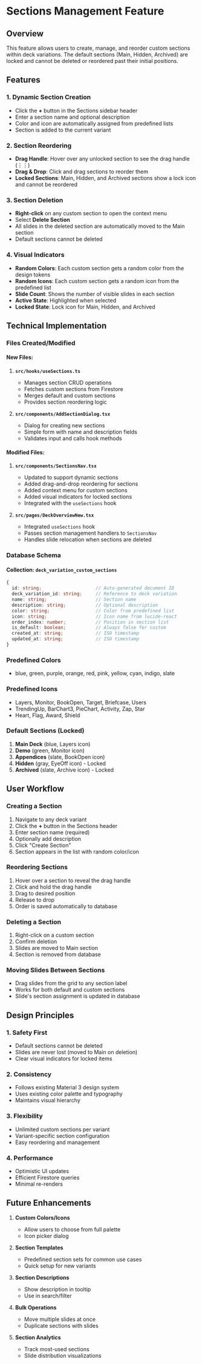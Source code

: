 # Sections Management Feature

## Overview
This feature allows users to create, manage, and reorder custom sections within deck variations. The default sections (Main, Hidden, Archived) are locked and cannot be deleted or reordered past their initial positions.

## Features

### 1. **Dynamic Section Creation**
- Click the **+** button in the Sections sidebar header
- Enter a section name and optional description
- Color and icon are automatically assigned from predefined lists
- Section is added to the current variant

### 2. **Section Reordering**
- **Drag Handle**: Hover over any unlocked section to see the drag handle (⋮⋮)
- **Drag & Drop**: Click and drag sections to reorder them
- **Locked Sections**: Main, Hidden, and Archived sections show a lock icon and cannot be reordered

### 3. **Section Deletion**
- **Right-click** on any custom section to open the context menu
- Select **Delete Section**
- All slides in the deleted section are automatically moved to the Main section
- Default sections cannot be deleted

### 4. **Visual Indicators**
- **Random Colors**: Each custom section gets a random color from the design tokens
- **Random Icons**: Each custom section gets a random icon from the predefined list
- **Slide Count**: Shows the number of visible slides in each section
- **Active State**: Highlighted when selected
- **Locked State**: Lock icon for Main, Hidden, and Archived

## Technical Implementation

### Files Created/Modified

#### New Files:
1. **`src/hooks/useSections.ts`**
   - Manages section CRUD operations
   - Fetches custom sections from Firestore
   - Merges default and custom sections
   - Provides section reordering logic

2. **`src/components/AddSectionDialog.tsx`**
   - Dialog for creating new sections
   - Simple form with name and description fields
   - Validates input and calls hook methods

#### Modified Files:
1. **`src/components/SectionsNav.tsx`**
   - Updated to support dynamic sections
   - Added drag-and-drop reordering for sections
   - Added context menu for custom sections
   - Added visual indicators for locked sections
   - Integrated with the `useSections` hook

2. **`src/pages/DeckOverviewNew.tsx`**
   - Integrated `useSections` hook
   - Passes section management handlers to `SectionsNav`
   - Handles slide relocation when sections are deleted

### Database Schema

#### Collection: `deck_variation_custom_sections`
```typescript
{
  id: string;                    // Auto-generated document ID
  deck_variation_id: string;     // Reference to deck variation
  name: string;                  // Section name
  description: string;           // Optional description
  color: string;                 // Color from predefined list
  icon: string;                  // Icon name from lucide-react
  order_index: number;           // Position in section list
  is_default: boolean;           // Always false for custom
  created_at: string;            // ISO timestamp
  updated_at: string;            // ISO timestamp
}
```

### Predefined Colors
- blue, green, purple, orange, red, pink, yellow, cyan, indigo, slate

### Predefined Icons
- Layers, Monitor, BookOpen, Target, Briefcase, Users
- TrendingUp, BarChart3, PieChart, Activity, Zap, Star
- Heart, Flag, Award, Shield

### Default Sections (Locked)
1. **Main Deck** (blue, Layers icon)
2. **Demo** (green, Monitor icon)
3. **Appendices** (slate, BookOpen icon)
4. **Hidden** (gray, EyeOff icon) - Locked
5. **Archived** (slate, Archive icon) - Locked

## User Workflow

### Creating a Section
1. Navigate to any deck variant
2. Click the **+** button in the Sections header
3. Enter section name (required)
4. Optionally add description
5. Click "Create Section"
6. Section appears in the list with random color/icon

### Reordering Sections
1. Hover over a section to reveal the drag handle
2. Click and hold the drag handle
3. Drag to desired position
4. Release to drop
5. Order is saved automatically to database

### Deleting a Section
1. Right-click on a custom section
2. Confirm deletion
3. Slides are moved to Main section
4. Section is removed from database

### Moving Slides Between Sections
- Drag slides from the grid to any section label
- Works for both default and custom sections
- Slide's section assignment is updated in database

## Design Principles

### 1. **Safety First**
- Default sections cannot be deleted
- Slides are never lost (moved to Main on deletion)
- Clear visual indicators for locked items

### 2. **Consistency**
- Follows existing Material 3 design system
- Uses existing color palette and typography
- Maintains visual hierarchy

### 3. **Flexibility**
- Unlimited custom sections per variant
- Variant-specific section configuration
- Easy reordering and management

### 4. **Performance**
- Optimistic UI updates
- Efficient Firestore queries
- Minimal re-renders

## Future Enhancements

1. **Custom Colors/Icons**
   - Allow users to choose from full palette
   - Icon picker dialog

2. **Section Templates**
   - Predefined section sets for common use cases
   - Quick setup for new variants

3. **Section Descriptions**
   - Show description in tooltip
   - Use in search/filter

4. **Bulk Operations**
   - Move multiple slides at once
   - Duplicate sections with slides

5. **Section Analytics**
   - Track most-used sections
   - Slide distribution visualizations

